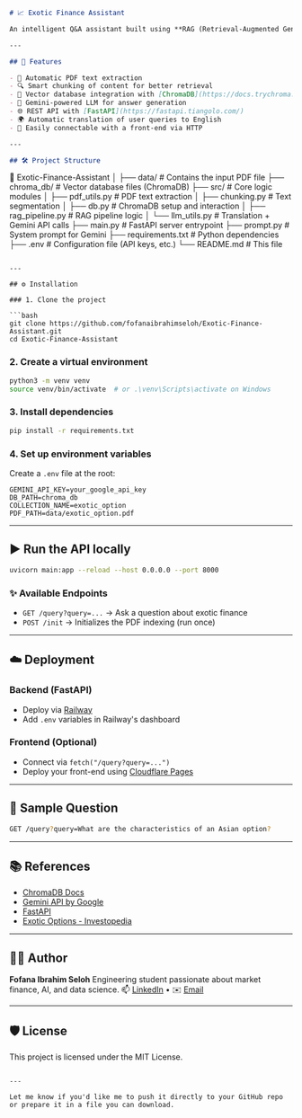 
```markdown
# 📈 Exotic Finance Assistant

An intelligent Q&A assistant built using **RAG (Retrieval-Augmented Generation)** to answer complex questions related to **exotic options in finance**. This system combines PDF content extraction, vector-based document indexing using ChromaDB, and LLM-powered responses using **Gemini 1.5 Flash**.

---

## 🚀 Features

- 📄 Automatic PDF text extraction
- 🔍 Smart chunking of content for better retrieval
- 💾 Vector database integration with [ChromaDB](https://docs.trychroma.com/)
- 🧠 Gemini-powered LLM for answer generation
- 🌐 REST API with [FastAPI](https://fastapi.tiangolo.com/)
- 🌍 Automatic translation of user queries to English
- 🔗 Easily connectable with a front-end via HTTP

---

## 🛠️ Project Structure

```

📁 Exotic-Finance-Assistant
│
├── data/                  # Contains the input PDF file
├── chroma\_db/             # Vector database files (ChromaDB)
├── src/                   # Core logic modules
│   ├── pdf\_utils.py       # PDF text extraction
│   ├── chunking.py        # Text segmentation
│   ├── db.py              # ChromaDB setup and interaction
│   ├── rag\_pipeline.py    # RAG pipeline logic
│   └── llm\_utils.py       # Translation + Gemini API calls
├── main.py                # FastAPI server entrypoint
├── prompt.py              # System prompt for Gemini
├── requirements.txt       # Python dependencies
├── .env                   # Configuration file (API keys, etc.)
└── README.md              # This file

````

---

## ⚙️ Installation

### 1. Clone the project

```bash
git clone https://github.com/fofanaibrahimseloh/Exotic-Finance-Assistant.git
cd Exotic-Finance-Assistant
````

### 2. Create a virtual environment

```bash
python3 -m venv venv
source venv/bin/activate  # or .\venv\Scripts\activate on Windows
```

### 3. Install dependencies

```bash
pip install -r requirements.txt
```

### 4. Set up environment variables

Create a `.env` file at the root:

```
GEMINI_API_KEY=your_google_api_key
DB_PATH=chroma_db
COLLECTION_NAME=exotic_option
PDF_PATH=data/exotic_option.pdf
```

---

## ▶️ Run the API locally

```bash
uvicorn main:app --reload --host 0.0.0.0 --port 8000
```

### ✨ Available Endpoints

* `GET /query?query=...` → Ask a question about exotic finance
* `POST /init` → Initializes the PDF indexing (run once)

---

## ☁️ Deployment

### Backend (FastAPI)

* Deploy via [Railway](https://railway.app/)
* Add `.env` variables in Railway's dashboard

### Frontend (Optional)

* Connect via `fetch("/query?query=...")`
* Deploy your front-end using [Cloudflare Pages](https://pages.cloudflare.com/)

---

## 💬 Sample Question

```bash
GET /query?query=What are the characteristics of an Asian option?
```

---

## 📚 References

* [ChromaDB Docs](https://docs.trychroma.com/)
* [Gemini API by Google](https://ai.google.dev/)
* [FastAPI](https://fastapi.tiangolo.com/)
* [Exotic Options - Investopedia](https://www.investopedia.com/terms/e/exoticoption.asp)

---

## 👨‍💻 Author

**Fofana Ibrahim Seloh**
Engineering student passionate about market finance, AI, and data science.
📫 [LinkedIn](https://www.linkedin.com/in/fofanaibrahimseloh) • ✉️ [Email](mailto:fofanaibseloh@gmail.com)

---

## 🛡️ License

This project is licensed under the MIT License.

```

---

Let me know if you'd like me to push it directly to your GitHub repo or prepare it in a file you can download.
```
